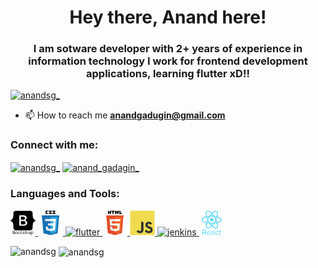 <h1 align="center">Hey there, Anand here! </h1>
<h3 align="center">I am sotware developer with 2+ years of experience in information technology I work for frontend development applications, learning flutter xD!!</h3>
<p align="left"> <a href="https://twitter.com/anandsg_" target="blank"><img src="https://img.shields.io/twitter/follow/anandsg_?logo=twitter&style=for-the-badge" alt="anandsg_" /></a> </p>

- 📫 How to reach me **anandgadugin@gmail.com**

<h3 align="left">Connect with me:</h3>
<p align="left">
<a href="https://twitter.com/anandsg_" target="blank"><img align="center" src="https://raw.githubusercontent.com/rahuldkjain/github-profile-readme-generator/master/src/images/icons/Social/twitter.svg" alt="anandsg_" height="30" width="40" /></a>
<a href="https://instagram.com/anand_gadagin_" target="blank"><img align="center" src="https://raw.githubusercontent.com/rahuldkjain/github-profile-readme-generator/master/src/images/icons/Social/instagram.svg" alt="anand_gadagin_" height="30" width="40" /></a>
</p>

<h3 align="left">Languages and Tools:</h3>
<p align="left"> <a href="https://getbootstrap.com" target="_blank" rel="noreferrer"> <img src="https://raw.githubusercontent.com/devicons/devicon/master/icons/bootstrap/bootstrap-plain-wordmark.svg" alt="bootstrap" width="40" height="40"/> </a> <a href="https://www.w3schools.com/css/" target="_blank" rel="noreferrer"> <img src="https://raw.githubusercontent.com/devicons/devicon/master/icons/css3/css3-original-wordmark.svg" alt="css3" width="40" height="40"/> </a> <a href="https://flutter.dev" target="_blank" rel="noreferrer"> <img src="https://www.vectorlogo.zone/logos/flutterio/flutterio-icon.svg" alt="flutter" width="40" height="40"/> </a> <a href="https://www.w3.org/html/" target="_blank" rel="noreferrer"> <img src="https://raw.githubusercontent.com/devicons/devicon/master/icons/html5/html5-original-wordmark.svg" alt="html5" width="40" height="40"/> </a> <a href="https://developer.mozilla.org/en-US/docs/Web/JavaScript" target="_blank" rel="noreferrer"> <img src="https://raw.githubusercontent.com/devicons/devicon/master/icons/javascript/javascript-original.svg" alt="javascript" width="40" height="40"/> </a> <a href="https://www.jenkins.io" target="_blank" rel="noreferrer"> <img src="https://www.vectorlogo.zone/logos/jenkins/jenkins-icon.svg" alt="jenkins" width="40" height="40"/> </a> <a href="https://reactjs.org/" target="_blank" rel="noreferrer"> <img src="https://raw.githubusercontent.com/devicons/devicon/master/icons/react/react-original-wordmark.svg" alt="react" width="40" height="40"/> </a> </p>

<p><img align="left" src="https://github-readme-stats.vercel.app/api/top-langs?username=anandsg&show_icons=true&locale=en&layout=compact" alt="anandsg" /></p>

<p>&nbsp;<img align="center" src="https://github-readme-stats.vercel.app/api?username=anandsg&show_icons=true&locale=en" alt="anandsg" /></p>
